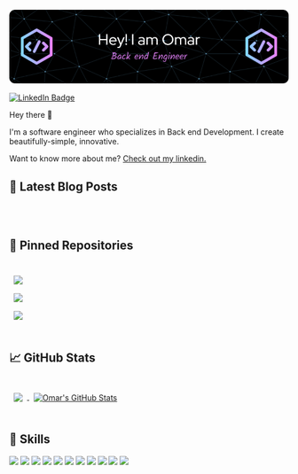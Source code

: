 ![Omar Abadi GitHub Banner](./github-header-image.png)

[![LinkedIn Badge](https://img.shields.io/badge/LinkedIn-Profile-informational?style=flat&logo=linkedin&logoColor=white&color=0D76A8)](https://www.linkedin.com/in/omar-abadi-91123a239/)



Hey there 👋

I'm a software engineer who specializes in Back end Development. I create beautifully-simple, innovative.

Want to know more about me? [Check out my linkedin.](https://www.linkedin.com/in/omar-abadi-91123a239/)

## 📝 Latest Blog Posts

<br>

<!-- BLOG-POST-LIST:START -->

<!-- BLOG-POST-LIST:END -->

<br>

## 📌 Pinned Repositories

<br>

<a href="https://github.com/omar344/JobQuest">
  <img align="center" style="margin:0.5rem" src="https://github-readme-stats.vercel.app/api/pin/?username=omar344&repo=JobQuest&title_color=ffffff&text_color=c9cacc&icon_color=4AB197&bg_color=1A2B34" />
</a>

<br>
<a href="https://github.com/omar344/Hospital_Management_System_v1">
  <img align="center" style="margin:0.5rem" src="https://github-readme-stats.vercel.app/api/pin/?username=omar344&repo=Hospital_Management_System_v1&title_color=ffffff&text_color=c9cacc&icon_color=4AB197&bg_color=1A2B34" />
</a>

<br>

<a href="https://github.com/omar344/ecommerce">
  <img align="center" style="margin:0.5rem" src="https://github-readme-stats.vercel.app/api/pin/?username=omar344&repo=ecommerce&title_color=ffffff&text_color=c9cacc&icon_color=4AB197&bg_color=1A2B34" />
</a>

<br>
<br>

## &#x1f4c8; GitHub Stats

<br>

<a href="https://github.com/omar344">
  <img align="center" style="margin:0.5rem" src="https://github-readme-stats.vercel.app/api/top-langs/?username=omar344&layout=compact&hide=html,css&title_color=ffffff&text_color=c9cacc&icon_color=4AB197&bg_color=1A2B34" />
</a>

<a href="https://github.com/omar344">
  <img align="center" style="margin:0.5rem" src="https://github-readme-stats.vercel.app/api?username=omar344&show_icons=true&line_height=27&count_private=true&title_color=ffffff&text_color=c9cacc&icon_color=4AB097&bg_color=1A2B34" alt="Omar's GitHub Stats" />
</a>

<br>
<br>

## 💼 Skills

![](https://img.shields.io/badge/Code-HTML-informational?style=flat&logo=html5&logoColor=white&color=4AB197)
![](https://img.shields.io/badge/Code-CSS-informational?style=flat&logo=css3&logoColor=white&color=4AB197)
![](https://img.shields.io/badge/Code-JavaScript-informational?style=flat&logo=javascript&logoColor=white&color=4AB197)
![](https://img.shields.io/badge/Code-Python-informational?style=flat&logo=python&logoColor=white&color=4AB197)
![](https://img.shields.io/badge/Code-PHP-informational?style=flat&logo=php&logoColor=white&color=4AB197)
![](https://img.shields.io/badge/Code-Angular-informational?style=flat&logo=angular&logoColor=white&color=4AB197)
![](https://img.shields.io/badge/Code-TypeScript-informational?style=flat&logo=typescript&logoColor=white&color=4AB197)
![](https://img.shields.io/badge/Code-ASP.NET_API-informational?style=flat&logo=.net&logoColor=white&color=4AB197)
![](https://img.shields.io/badge/Code-ASP.NET_MVC-informational?style=flat&logo=.net&logoColor=white&color=4AB197)
![](https://img.shields.io/badge/Code-Data_Structure_and_Algorithm-informational?style=flat&logo=algorithm&logoColor=white&color=4AB197)
![](https://img.shields.io/badge/Code-Database-informational?style=flat&logo=database&logoColor=white&color=4AB197)


<br>
